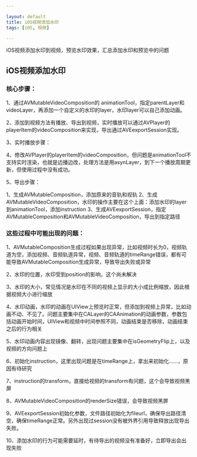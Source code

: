 ```yaml
---

layout: default
title: iOS视频添加水印
tags: [iOS, 视频]

---
```


iOS视频添加水印到视频，预览水印效果，汇总添加水印和预览中的问题
<!-- more -->


## iOS视频添加水印

### 核心步骤：

1、通过AVMutableVideoComposition的 animationTool，指定parentLayer和videoLayer，再添加一个自定义的水印的layer，水印layer可以自己添加动画。

2、添加到视频方法有播放、导出到视频，实时播放可以通过AVPlayer的playerItem的videoComposition来实现，导出通过AVEexportSession实现。

3、实时播放步骤：

4、修改AVPlayer的playerItem的videoComposition，但问题是animationTool不支持实时渲染，也就是边播边改，处理方法是用asynLayer，到下一个播放周期更新，但使用过程中没有成功。

5、导出步骤：

1、生成AVMutableComposition，添加原来的音轨和视轨
2、生成AVMutableVideoComposition，水印的操作主要在这个上面：添加水印的layer到animationTool，添加instruction
3、生成AVEexportSession，指定AVMutableComposition和AVMutableVideoComposition，导出到指定路径


### 这些过程中可能出现的问题：

1、AVMutableComposition生成过程如果出现异常，比如视频时长为0，视频轨道为空，添加视频、音频轨道异常，视频、音频轨道的timeRange错误，都有可能导致AVMutableComposition生成异常，导致导出失败或异常

2、水印的位置，水印受到position的影响，这个尚未解决

3、水印的大小，常见情况是水印在不同的视频上显示的大小成比例缩放，因此根据视频大小进行缩放

4、水印动画，水印的动画在UIView上预览时正常，但添加到视频上异常，比如动画不动、不见了。问题主要集中在CALayer的CAAnimation的动画参数，参数包括动画开始时间，UIView和视频中时间参照不同，动画结束是否移除，动画结束之后的行为相关

5、水印动画内容出现镜像、翻转，出现问题主要集中在isGeometryFlip上，以及视频的方向问题上

6、初始化instruction，这里出现问题是在timeRange上，拿出来初始化……，原因有待研究

7、instruction的transform，直接给视频的transform有问题，这个会导致视频黑屏

8、AVMutableVideoComposition的renderSize错误，会导致视频黑屏

9、AVEexportSession初始化参数，文件路径初始化为fileurl，确保导出路径清空，确保timeRange正常。另外出现过session没有被外界引用导致释放出现导出失败。

10、添加水印的行为可能需要延时，有待导出的视频没有准备好，立即导出会出现失败
